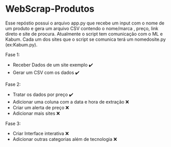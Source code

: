 # WebScrap-Produtos

Esse repóstio possui o arquivo app.py que recebe um input com o nome de um produto e gera um arquivo CSV contendo o nome/marca , preço, link direto e site de procura. Atualmente o script tem comunicação com o ML e Kabum. Cada um dos sites que o script se comunica terá um nomedosite.py (ex:Kabum.py).

Fase 1:
* Receber Dados de um site exemplo  :heavy_check_mark:
* Gerar um CSV com os dados   :heavy_check_mark:

Fase 2:
* Tratar os dados por preço  :heavy_check_mark:
* Adicionar uma coluna com a data e hora de extração :x:
* Criar um alerta de preço :x:
* Adicionar mais sites  :x:

Fase 3:
* Criar Interface interativa :x:
* Adicionar outras categorias além de tecnologia :x:

